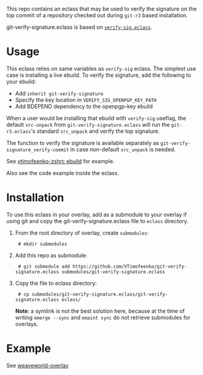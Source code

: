 This repo contains an eclass that may be used to verify the signature on the top commit of a repository checked out during `git-r3` based installation.

git-verify-signature.eclass is based on [`verify-sig.eclass`](https://gitweb.gentoo.org/repo/gentoo.git/tree/eclass/verify-sig.eclass).

# Usage

This eclass relies on same variables as `verify-sig` eclass. The simplest use case is installing a live ebuild. To verify the signature, add the following to your ebuild:

* Add `inherit git-verify-signature`
* Specify the key location in `VERIFY_SIG_OPENPGP_KEY_PATH`
* Add BDEPEND dependency to the openpgp-key ebuild

When a user would be installing that ebuild with `verify-sig` useflag, the default `src-unpack` from `git-verify-signature.eclass` will run the `git-r3.eclass`'s standard `src_unpack` and verify the top signature.

The function to verify the signature is available separately as `git-verify-signature_verify-commit` in case non-default `src_unpack` is needed.

See [vtimofeenko-zshrc ebuild](https://github.com/VTimofeenko/weaveworld-overlay/blob/main/app-shells/vtimofeenko-zshrc/vtimofeenko-zshrc-9999.ebuild) for example.

Also see the code example inside the eclass.

# Installation

To use this eclass in your overlay, add as a submodule to your overlay if using git and copy the git-verify-signature.eclass file to `eclass` directory.

1. From the root directory of overlay, create `submodules`:

        # mkdir submodules

2. Add this repo as submodule:

        # git submodule add https://github.com/VTimofeenko/git-verify-signature.eclass submodules/git-verify-signature.eclass

3. Copy the file to eclass directory:

        # cp submodules/git-verify-signature.eclass/git-verify-signature.eclass eclass/

    **Note**: a symlink is not the best solution here, because at the time of writing `emerge --sync` and `emaint sync` do not retrieve submodules for overlays.

# Example

See [weaveworld-overlay](https://github.com/VTimofeenko/weaveworld-overlay)
